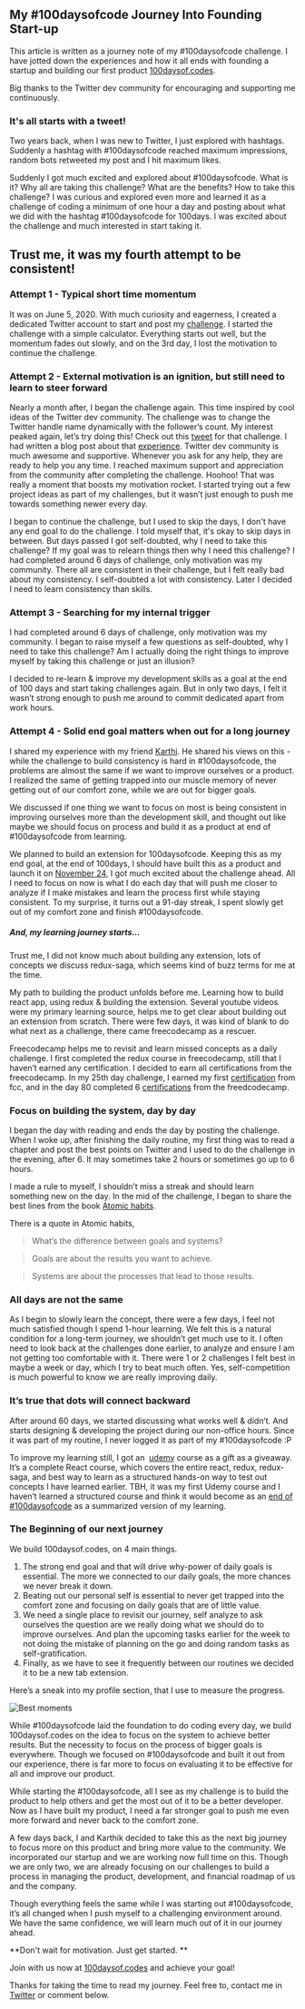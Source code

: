 ## My #100daysofcode Journey Into Founding Start-up

This article is written as a journey note of my #100daysofcode challenge. I have jotted down the experiences and how it all ends with founding a startup and building our first product [100daysof.codes](http://100daysof.codes/). 

Big thanks to the Twitter dev community for encouraging and supporting me continuously.

### It's all starts with a tweet!

Two years back, when I was new to Twitter, I just explored with hashtags. Suddenly a hashtag with #100daysofcode reached maximum impressions, random bots retweeted my post and I hit maximum likes.

Suddenly I got much excited and explored about #100daysofcode. What is it? Why all are taking this challenge? What are the benefits? How to take this challenge? I was curious and explored even more and learned it as a challenge of coding a minimum of one hour a day and posting about what we did with the hashtag #100daysofcode for 100days. I was excited about the challenge and much interested in start taking it.

## Trust me, it was my fourth attempt to be consistent! 

### Attempt 1 - Typical short time momentum

It was on June 5, 2020. With much curiosity and eagerness, I created a dedicated Twitter account to start and post my  [challenge](https://twitter.com/code_rams/status/1268971397461602304?s=20).  I started the challenge with a simple calculator. Everything starts out well, but the momentum fades out slowly, and on the 3rd day, I lost the motivation to continue the challenge. 

### Attempt 2 - External motivation is an ignition, but still need to learn to steer forward

 Nearly a month after, I began the challenge again. This time inspired by cool ideas of the Twitter dev community. The challenge was to change the Twitter handle name dynamically with the follower’s count. My interest peaked again, let’s try doing this! Check out this  [tweet](https://twitter.com/code_rams/status/1278756336084246528?s=20) for that challenge. I had written a blog post about that  [experience](https://twitter.com/code_rams/status/1279757267928137730?s=20). Twitter dev community is much awesome and supportive. Whenever you ask for any help, they are ready to help you any time. I reached maximum support and appreciation from the community after completing the challenge. Hoohoo! That was really a moment that boosts my motivation rocket. I started trying out a few project ideas as part of my challenges, but it wasn’t just enough to push me towards something newer every day.

I began to continue the challenge, but I used to skip the days, I don't have any end goal to do the challenge. I told myself that, it's okay to skip days in between. But days passed I got self-doubted, why I need to take this challenge? If my goal was to relearn things then why I need this challenge? I had completed around 6 days of challenge, only motivation was my community. There all are consistent in their challenge, but I felt really bad about my consistency. I self-doubted a lot with consistency. Later I decided I need to learn consistency than skills. 

### Attempt 3 - Searching for my internal trigger

I had completed around 6 days of challenge, only motivation was my community. I began to raise myself a few questions as self-doubted, why I need to take this challenge? Am I actually doing the right things to improve myself by taking this challenge or just an illusion?

I decided to re-learn & improve my development skills as a goal at the end of 100 days and start taking challenges again. But in only two days, I felt it wasn’t strong enough to push me around to commit dedicated apart from work hours.

### Attempt 4 - Solid end goal matters when out for a long journey

I shared my experience with my friend  [Karthi](https://twitter.com/_karthikyn). He shared his views on this - while the challenge to build consistency is hard in #100daysofcode, the problems are almost the same if we want to improve ourselves or a product. I realized the same of getting trapped into our muscle memory of never getting out of our comfort zone, while we are out for bigger goals.

We discussed if one thing we want to focus on most is being consistent in improving ourselves more than the development skill, and thought out like maybe we should focus on process and build it as a product at end of #100daysofcode from learning.

We planned to build an extension for 100daysofcode. Keeping this as my end goal, at the end of 100days, I should have built this as a product and launch it on  [November 24](https://twitter.com/code_rams/status/1331306507166617601?s=20), I got much excited about the challenge ahead. All I need to focus on now is what I do each day that will push me closer to analyze if I make mistakes and learn the process first while staying consistent. To my surprise, it turns out a 91-day streak, I spent slowly get out of my comfort zone and finish #100daysofcode.

##### And, my learning journey starts...

Trust me, I did not know much about building any extension, lots of concepts we discuss redux-saga, which seems kind of buzz terms for me at the time.

My path to building the product unfolds before me. Learning how to build react app, using redux & building the extension. Several youtube videos were my primary learning source, helps me to get clear about building out an extension from scratch. There were few days, it was kind of blank to do what next as a challenge, there came freecodecamp as a rescuer.

Freecodecamp helps me to revisit and learn missed concepts as a daily challenge. I first completed the redux course in freecodecamp, still that I haven’t earned any certification. I decided to earn all certifications from the freecodecamp. In my 25th day challenge, I earned my first  [certification](https://twitter.com/code_rams/status/1304091168406302726?s=20)  from fcc, and in the day 80 completed 6  [certifications](https://twitter.com/code_rams/status/1324036383552409601?s=20) from the freedcodecamp. 

### Focus on building the system, day by day

I began the day with reading and ends the day by posting the challenge.
When I woke up, after finishing the daily routine, my first thing was to read a chapter and post the best points on Twitter and I used to do the challenge in the evening, after 6. It may sometimes take 2 hours or sometimes go up to 6 hours.

I made a rule to myself, I shouldn’t miss a streak and should learn something new on the day. In the mid of the challenge, I began to share the best lines from the book  [Atomic habits](https://twitter.com/code_rams/status/1329296299573690369?s=20).


There is a quote in Atomic habits, 

> What’s the difference between goals and systems? 

> Goals are about the results you want to achieve.

> Systems are about the processes that lead to those results.

### All days are not the same

As I begin to slowly learn the concept, there were a few days, I feel not much satisfied though I spend 1-hour learning. We felt this is a natural condition for a long-term journey, we shouldn’t get much use to it. I often need to look back at the challenges done earlier, to analyze and ensure I am not getting too comfortable with it. There were 1 or 2 challenges I felt best in maybe a week or day, which I try to beat much often. Yes, self-competition is much powerful to know we are really improving daily.

### It’s true that dots will connect backward

After around 60 days, we started discussing what works well & didn’t. And starts designing & developing the project during our non-office hours. Since it was part of my routine, I never logged it as part of my #100daysofcode :P

To improve my learning still, I got an  [udemy](https://twitter.com/code_rams/status/1319986664396083200?s=20) course as a gift as a giveaway. It’s a complete React course, which covers the entire react, redux, redux-saga, and best way to learn as a structured hands-on way to test out concepts I have learned earlier. TBH, it was my first Udemy course and I haven’t learned a structured course and think it would become as an  [end of #100daysofcode](https://twitter.com/code_rams/status/1331292588314226688?s=20) as a summarized version of my learning.



### The Beginning of our next journey

We build 100daysof.codes, on 4 main things.

1. The strong end goal and that will drive why-power of daily goals is essential. The more we connected to our daily goals, the more chances we never break it down.
2. Beating out our personal self is essential to never get trapped into the comfort zone and focusing on daily goals that are of little value.
3. We need a single place to revisit our journey, self analyze to ask ourselves the question are we really doing what we should do to improve ourselves. And plan the upcoming tasks earlier for the week to not doing the mistake of planning on the go and doing random tasks as self-gratification.
4. Finally, as we have to see it frequently between our routines we decided it to be a new tab extension.

Here’s a sneak into my profile section, that I use to measure the progress.

![Best moments](https://cdn.hashnode.com/res/hashnode/image/upload/v1606385534890/YWrbwD_fp.png)


While #100daysofcode laid the foundation to do coding every day, we build 100daysof.codes on the idea to focus on the system to achieve better results. But the necessity to focus on the process of bigger goals is everywhere. Though we focused on #100daysofcode and built it out from our experience, there is far more to focus on evaluating it to be effective for all and improve our product. 

While starting the #100daysofcode, all I see as my challenge is to build the product to help others and get the most out of it to be a better developer. Now as I have built my product, I need a far stronger goal to push me even more forward and never back to the comfort zone.

A few days back, I and Karthik decided to take this as the next big journey to focus more on this product and bring more value to the community. We incorporated our startup and we are working now full time on this. Though we are only two, we are already focusing on our challenges to build a process in managing the product, development, and financial roadmap of us and the company.

Though everything feels the same while I was starting out #100daysofcode, it’s all changed when I push myself to a challenging environment around. We have the same confidence, we will learn much out of it in our journey ahead.

**Don't wait for motivation. 
Just get started. **

Join with us now at  [100daysof.codes](http://100daysof.codes/)  and achieve your goal! 

Thanks for taking the time to read my journey. Feel free to, contact me in  [Twitter](https://twitter.com/code_rams) or comment below.  